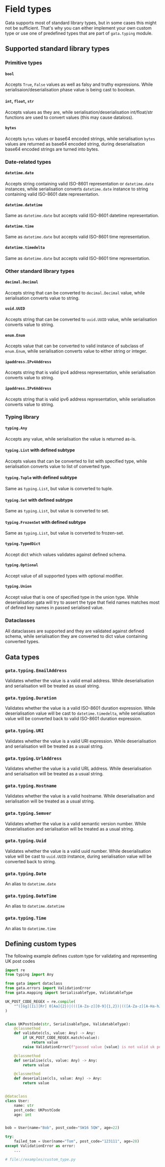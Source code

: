 # Field types

Gata supports most of standard library types, but in some cases this might not be sufficient.
That's why you can either implement your own custom type or use one of predefined types that are
part of `gata.typing` module.

## Supported standard library types

### Primitive types

#### `bool`

Accepts `True`, `False` values as well as falsy and truthy expressions. 
While serialisaion/deserialisation phase value is being cast to boolean.

#### `int`, `float`, `str`

Accepts values as they are, while serialisation/deserialisation int/float/str functions are used to convert values
(this may cause dataloss).

#### `bytes`

Accepts `bytes` values or base64 encoded strings, while serialisation `bytes` values are returned as base64 encoded string,
during deserialisation base64 encoded strings are turned into bytes.

### Date-related types

#### `datetime.date`

Accepts string containing valid ISO-8601 representation or `datetime.date` instances, while serialisation converts
`datetime.date` instance to string containing valid ISO-8601 date representation.

#### `datetime.datetime`
Same as `datetime.date` but accepts valid ISO-8601 datetime representation.


#### `datetime.time`
Same as `datetime.date` but accepts valid ISO-8601 time representation.


#### `datetime.timedelta`
Same as `datetime.date` but accepts valid ISO-8601 time representation.

### Other standard library types

#### `decimal.Decimal`
Accepts string that can be converted to `decimal.Decimal` value, while serialisation converts value to string.

#### `uuid.UUID`
Accepts string that can be converted to `uuid.UUID` value, while serialisation converts value to string.

#### `enum.Enum`
Accepts value that can be converted to valid instance of subclass of `enum.Enum`, while serialisation converts value to either string or integer.

#### `ipaddress.IPv4Address`
Accepts string that is valid ipv4 address representation, while serialisation converts value to string.

#### `ipaddress.IPv6Address`
Accepts string that is valid ipv6 address representation, while serialisation converts value to string.

### Typing library

#### `typing.Any`
Accepts any value, while serialisation the value is returned as-is.

#### `typing.List` with defined subtype
Accepts values that can be converted to list with specified type, while serialisation converts value to list of converted type.

#### `typing.Tuple` with defined subtype
Same as `typing.List`, but value is converted to tuple.

#### `typing.Set` with defined subtype
Same as `typing.List`, but value is converted to set.

#### `typing.FrozenSet` with defined subtype
Same as `typing.List`, but value is converted to frozen-set.

#### `typing.TypedDict`
Accept dict which values validates against defined schema.

#### `typing.Optional`
Accept value of all supported types with optional modifier.

#### `typing.Union`
Accept value that is one of specified type in the union type. While deserialisation gata will try to assert the type
that field names matches most of defined key names in passed serialised value. 

### Dataclasses
All dataclasses are supported and they are validated against defined schema, while serialisation 
they are converted to dict value containing converted types.

## Gata types

### `gata.typing.EmailAddress`
Validates whether the value is a valid email address. 
While deserialisation and serialisation will be treated as usual string.

### `gata.typing.Duration`
Validates whether the value is a valid ISO-8601 duration expression. 
While deserialisation value will be cast to `datetime.timedelta`, 
while serialisation value will be converted back to valid ISO-8601 duration expression.

### `gata.typing.URI`
Validates whether the value is a valid URI expression. 
While deserialisation and serialisation will be treated as a usual string.

### `gata.typing.UrlAddress`
Validates whether the value is a valid URL address. 
While deserialisation and serialisation will be treated as a usual string.

### `gata.typing.Hostname`
Validates whether the value is a valid hostname. 
While deserialisation and serialisation will be treated as a usual string.

### `gata.typing.Semver`
Validates whether the value is a valid semantic version number. 
While deserialisation and serialisation will be treated as a usual string.

### `gata.typing.Uuid`
Validates whether the value is a valid uuid number. 
While deserialisation value will be cast to `uuid.UUID` instance, 
during serialisation value will be converted back to string.

### `gata.typing.Date`
An alias to `datetime.date`

### `gata.typing.DateTime`
An alias to `datetime.datetime`

### `gata.typing.Time`
An alias to `datetime.time`


## Defining custom types

The following example defines custom type for validating and representing UK post codes

```python
import re
from typing import Any

from gata import dataclass
from gata.errors import ValidationError
from gata.mapping import SerialisableType, ValidatableType

UK_POST_CODE_REGEX = re.compile(
    "^([Gg][Ii][Rr] 0[Aa]{2})|((([A-Za-z][0-9]{1,2})|(([A-Za-z][A-Ha-hJ-Yj-y][0-9]{1,2})|(([AZa-z][0-9][A-Za-z])|([A-Za-z][A-Ha-hJ-Yj-y][0-9]?[A-Za-z])))) [0-9][A-Za-z]{2})$"
)


class UKPostCode(str, SerialisableType, ValidatableType):
    @classmethod
    def validate(cls, value: Any) -> Any:
        if UK_POST_CODE_REGEX.match(value):
            return value
        raise ValidationError(f"passed value {value} is not valid uk post code")

    @classmethod
    def serialise(cls, value: Any) -> Any:
        return value

    @classmethod
    def deserialise(cls, value: Any) -> Any:
        return value


@dataclass
class User:
    name: str
    post_code: UKPostCode
    age: int


bob = User(name="Bob", post_code="SW16 5QW", age=22)

try:
    failed_tom = User(name="Tom", post_code="123111", age=28)
except ValidationError as error:
    ...

# file://examples/custom_type.py
```
